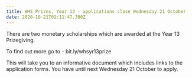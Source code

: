 ```yaml
---
title: WHS Prizes, Year 13 - applications close Wednesday 21 October
date: 2020-10-21T02:11:47.380Z
---
```

There are two monetary scholarships which are awarded at the Year 13 Prizegiving. 

To find out more go to - bit.ly/whsyr13prize

This will take you to an informative document which includes links to the application forms. You have until next Wednesday 21 October to apply.